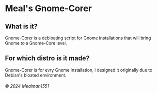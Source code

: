 # Meal's Gnome-Corer

## What is it?

Gnome-Corer is a debloating script for Gnome installations that will bring Gnome to a Gnome-Core level.

## For which distro is it made?

Gnome-Corer is for evry Gnome installation, I designed it originally due to Debian's bloated environment.

###### © 2024 Mealman1551
